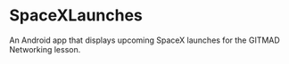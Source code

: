 # SpaceXLaunches
An Android app that displays upcoming SpaceX launches for the GITMAD Networking lesson.

